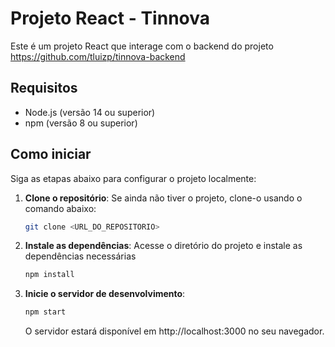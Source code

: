 # Projeto React - Tinnova

Este é um projeto React que interage com o backend do projeto https://github.com/tluizp/tinnova-backend

## Requisitos

- Node.js (versão 14 ou superior)
- npm (versão 8 ou superior)

## Como iniciar

Siga as etapas abaixo para configurar o projeto localmente:

1. **Clone o repositório**:
   Se ainda não tiver o projeto, clone-o usando o comando abaixo:
   ```bash
   git clone <URL_DO_REPOSITORIO>
2. **Instale as dependências**: Acesse o diretório do projeto e instale as dependências necessárias

   ```bash
   npm install
   ```
4. **Inicie o servidor de desenvolvimento**:

   ```bash
   npm start
   ```

   O servidor estará disponível em http://localhost:3000 no seu navegador.
